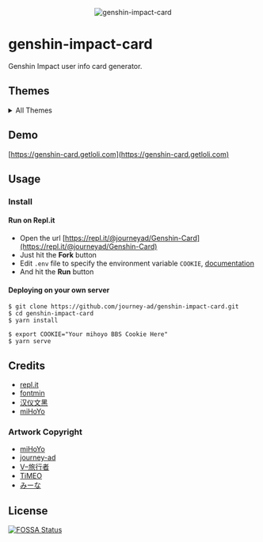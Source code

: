 <p align="center"><img src="http://43.143.33.99:3000/detail/rand/76907318.png" alt="genshin-impact-card"></p>

# genshin-impact-card

Genshin Impact user info card generator.

## Themes
<details>
<summary>All Themes</summary>

![](https://genshin-card.getloli.com/detail/0/76907318.png)
![](https://genshin-card.getloli.com/detail/1/76907318.png)
![](https://genshin-card.getloli.com/detail/2/76907318.png)
![](https://genshin-card.getloli.com/detail/3/76907318.png)
![](https://genshin-card.getloli.com/detail/4/76907318.png)
![](https://genshin-card.getloli.com/detail/5/76907318.png)
![](https://genshin-card.getloli.com/detail/6/76907318.png)
![](https://genshin-card.getloli.com/detail/7/76907318.png)
![](https://genshin-card.getloli.com/detail/8/76907318.png)
![](https://genshin-card.getloli.com/detail/9/76907318.png)
![](https://genshin-card.getloli.com/detail/10/76907318.png)
![](https://genshin-card.getloli.com/detail/11/76907318.png)
![](https://genshin-card.getloli.com/detail/12/76907318.png)
![](https://genshin-card.getloli.com/detail/13/76907318.png)
![](https://genshin-card.getloli.com/detail/14/76907318.png)
![](https://genshin-card.getloli.com/detail/15/76907318.png)
![](https://genshin-card.getloli.com/detail/16/76907318.png)
![](https://genshin-card.getloli.com/detail/17/76907318.png)
![](https://genshin-card.getloli.com/detail/18/76907318.png)
![](https://genshin-card.getloli.com/detail/19/76907318.png)
![](https://genshin-card.getloli.com/detail/20/76907318.png)
![](https://genshin-card.getloli.com/detail/21/76907318.png)
![](https://genshin-card.getloli.com/detail/22/76907318.png)
![](https://genshin-card.getloli.com/detail/23/76907318.png)
![](https://genshin-card.getloli.com/detail/24/76907318.png)
![](https://genshin-card.getloli.com/detail/25/76907318.png)
![](https://genshin-card.getloli.com/detail/26/76907318.png)
![](https://genshin-card.getloli.com/detail/27/76907318.png)
![](https://genshin-card.getloli.com/detail/28/76907318.png)
![](https://genshin-card.getloli.com/detail/29/76907318.png)
![](https://genshin-card.getloli.com/detail/30/76907318.png)
![](https://genshin-card.getloli.com/detail/31/76907318.png)
![](https://genshin-card.getloli.com/detail/32/76907318.png)
![](https://genshin-card.getloli.com/detail/33/76907318.png)
![](https://genshin-card.getloli.com/detail/34/76907318.png)
![](https://genshin-card.getloli.com/detail/35/76907318.png)
![](https://genshin-card.getloli.com/detail/36/76907318.png)
![](https://genshin-card.getloli.com/detail/37/76907318.png)
![](https://genshin-card.getloli.com/detail/38/76907318.png)
![](https://genshin-card.getloli.com/detail/39/76907318.png)
</details>

## Demo
[https://genshin-card.getloli.com](https://genshin-card.getloli.com)

## Usage

### Install

#### Run on Repl.it

- Open the url [https://repl.it/@journeyad/Genshin-Card](https://repl.it/@journeyad/Genshin-Card)
- Just hit the **Fork** button
- Edit `.env` file to specify the environment variable `COOKIE`, [documentation](https://docs.repl.it/repls/secret-keys)
- And hit the **Run** button

#### Deploying on your own server

```shell
$ git clone https://github.com/journey-ad/genshin-impact-card.git
$ cd genshin-impact-card
$ yarn install

$ export COOKIE="Your mihoyo BBS Cookie Here"
$ yarn serve
```

## Credits

*   [repl.it](https://repl.it/)
*   [fontmin](https://github.com/ecomfe/fontmin)
*   [汉仪文黑](https://www.hanyi.com.cn/productdetail.php?id=989&type=0)
*   [miHoYo](https://www.mihoyo.com)

### Artwork Copyright

*   [miHoYo](https://www.mihoyo.com)
*   [journey-ad](https://github.com/journey-ad)
*   [V–旅行者](https://bbs.nga.cn/read.php?tid=24827770)
*   [TiMEO](https://www.pixiv.net/artworks/86829113)
*   [みーな](https://www.pixiv.net/artworks/85194788)

## License

[![FOSSA Status](https://app.fossa.com/api/projects/git%2Bgithub.com%2Fjourney-ad%2Fgenshin-impact-card.svg?type=large)](https://app.fossa.com/projects/git%2Bgithub.com%2Fjourney-ad%2Fgenshin-impact-card?ref=badge_large)
